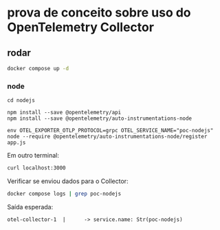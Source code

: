 # prova de conceito sobre uso do OpenTelemetry Collector

## rodar

```sh
docker compose up -d
```

### node

```
cd nodejs

npm install --save @opentelemetry/api
npm install --save @opentelemetry/auto-instrumentations-node

env OTEL_EXPORTER_OTLP_PROTOCOL=grpc OTEL_SERVICE_NAME="poc-nodejs" node --require @opentelemetry/auto-instrumentations-node/register app.js
```

Em outro terminal:

```sh
curl localhost:3000
```

Verificar se enviou dados para o Collector:

```sh
docker compose logs | grep poc-nodejs
```

Saída esperada:

```
otel-collector-1  |      -> service.name: Str(poc-nodejs)
```
